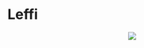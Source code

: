# Leffi

<p align="center">
	<img src="https://lanyard.cnrad.dev/api/1096699486874648646)](https://discord.com/users/1096699486874648646"/>
<!-- 	<br>
	
    
